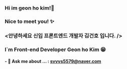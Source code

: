 ### Hi im geon ho kim!🙌 
### Nice to meet you! ✨
### <안녕하세요 신입 프론트엔드 개발자 김건호 입니다. />
### I`m Front-end Developer Geon ho Kim 😁

#### - 💬 Ask me about ... : svvvs5579@naver.com


<!--
**llvovll89/llvovll89** is a ✨ _special_ ✨ repository because its `README.md` (this file) appears on your GitHub profile.

Here are some ideas to get you started:

- 🔭 I’m currently working on ...
- 🌱 I’m currently learning ...
- 👯 I’m looking to collaborate on ...
- 🤔 I’m looking for help with ...
- 📫 How to reach me: ...
- 😄 Pronouns: ...
- ⚡ Fun fact: ...
-->
